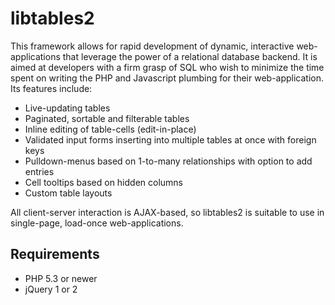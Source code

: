 # libtables2
This framework allows for rapid development of dynamic, interactive web-
applications that leverage the power of a relational database backend. It is
aimed at developers with a firm grasp of SQL who wish to minimize the time
spent on writing the PHP and Javascript plumbing for their web-application. Its
features include:
* Live-updating tables
* Paginated, sortable and filterable tables
* Inline editing of table-cells (edit-in-place)
* Validated input forms inserting into multiple tables at once with foreign keys
* Pulldown-menus based on 1-to-many relationships with option to add entries
* Cell tooltips based on hidden columns
* Custom table layouts

All client-server interaction is AJAX-based, so libtables2 is suitable to use
in single-page, load-once web-applications.

## Requirements
* PHP 5.3 or newer
* jQuery 1 or 2
